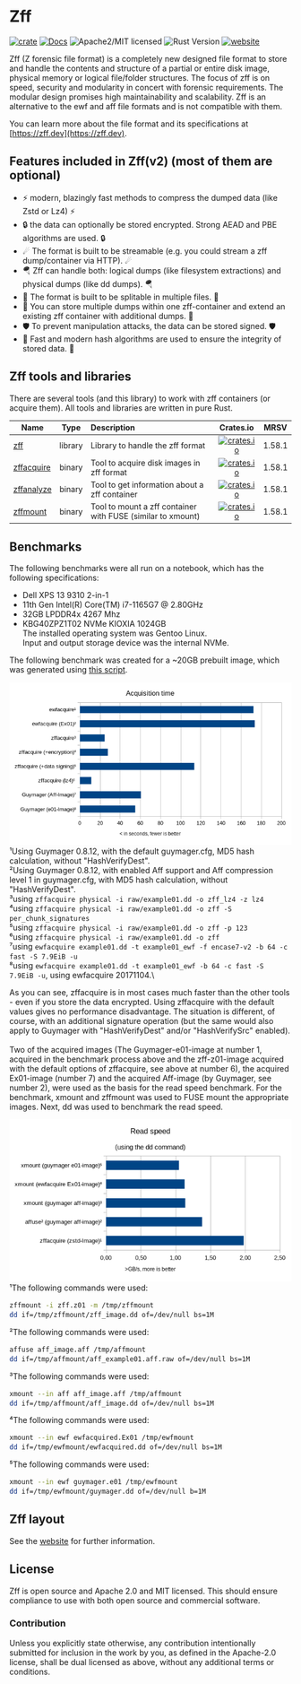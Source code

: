 # Zff

[![crate][crate-image]][crate-link]
[![Docs][docs-image]][docs-link]
![Apache2/MIT licensed][license-image]
![Rust Version][rustc-image]
[![website][website-image]][website-link]

Zff (Z forensic file format) is a completely new designed file format to store and handle the contents and structure of a partial or entire disk image, physical memory or logical file/folder structures.
The focus of zff is on speed, security and modularity in concert with forensic requirements. The modular design promises high maintainability and scalability.
Zff is an alternative to the ewf and aff file formats and is not compatible with them.

You can learn more about the file format and its specifications at [https://zff.dev](https://zff.dev).

## Features included in Zff(v2) (most of them are optional)

- ⚡ modern, blazingly fast methods to compress the dumped data (like Zstd or Lz4) ⚡
- 🔒 the data can optionally be stored encrypted. Strong AEAD and PBE algorithms are used.  🔒
- ☄ The format is built to be streamable (e.g. you could stream a zff dump/container via HTTP). ☄
- 🪂 Zff can handle both: logical dumps (like filesystem extractions) and physical dumps (like dd dumps). 🪂
- 🤹 The format is built to be splitable in multiple files. 🤹
- 🍱 You can store multiple dumps within one zff-container and extend an existing zff container with additional dumps. 🍱
- 🛡 To prevent manipulation attacks, the data can be stored signed. 🛡
- 🔗 Fast and modern hash algorithms are used to ensure the integrity of stored data. 🔗

## Zff tools and libraries

There are several tools (and this library) to work with zff containers (or acquire them). All tools and libraries are written in pure Rust.

| Name | Type | Description | Crates.io | MRSV
|------|:----:|:------------|:---------:|:----:|
| [zff](https://github.com/ph0llux/zff/tree/master/src/lib)  | library | Library to handle the zff format | [![crates.io][zff-crates-io-image]][zff-crates-io-link] | 1.58.1 |
| [zffacquire](https://github.com/ph0llux/zffacquire) | binary | Tool to acquire disk images in zff format | [![crates.io][zffacquire-crates-io-image]][zffacquire-crates-io-link] | 1.58.1 |
| [zffanalyze](https://github.com/ph0llux/zffanalyze) | binary | Tool to get information about a zff container | [![crates.io][zffanalyze-crates-io-image]][zffanalyze-crates-io-link] | 1.58.1 |
| [zffmount](https://github.com/ph0llux/zffmount) | binary | Tool to mount a zff container with FUSE (similar to xmount) | [![crates.io][zffmount-crates-io-image]][zffmount-crates-io-link] | 1.58.1 |

## Benchmarks

The following benchmarks were all run on a notebook, which has the following specifications:
- Dell XPS 13 9310 2-in-1
- 11th Gen Intel(R) Core(TM) i7-1165G7 @ 2.80GHz
- 32GB LPDDR4x 4267 Mhz
- KBG40ZPZ1T02 NVMe KIOXIA 1024GB\
The installed operating system was Gentoo Linux.\
Input and output storage device was the internal NVMe.

The following benchmark was created for a \~20GB prebuilt image, which was generated using [this script](https://gist.github.com/ph0llux/6969329b060d393e199442dc0787dc9a).

![Acquisition time](/benchmarks/acquisition_time.png)
\
¹Using Guymager 0.8.12, with the default guymager.cfg, MD5 hash calculation, without "HashVerifyDest".\
²Using Guymager 0.8.12, with enabled Aff support and Aff compression level 1 in guymager.cfg, with MD5 hash calculation, without "HashVerifyDest".\
³using ```zffacquire physical -i raw/example01.dd -o zff_lz4 -z lz4```\
⁴using ```zffacquire physical -i raw/example01.dd -o zff -S per_chunk_signatures```\
⁵using ```zffacquire physical -i raw/example01.dd -o zff -p 123```\
⁶using ```zffacquire physical -i raw/example01.dd -o zff```\
⁷using ```ewfacquire example01.dd -t example01_ewf -f encase7-v2 -b 64 -c fast -S 7.9EiB -u```\
⁸using ```ewfacquire example01.dd -t example01_ewf -b 64 -c fast -S 7.9EiB -u```, using ewfacquire 20171104.\

As you can see, zffacquire is in most cases much faster than the other tools - even if you store the data encrypted. Using zffacquire with the default values gives no performance disadvantage. The situation is different, of course, with an additional signature operation (but the same would also apply to Guymager with "HashVerifyDest" and/or "HashVerifySrc" enabled).\
\
Two of the acquired images (The Guymager-e01-image at number 1, acquired in the benchmark process above and the zff-z01-image acquired with the default options of zffacquire, see above at number 6), the acquired Ex01-image (number 7) and the acquired Aff-image (by Guymager, see number 2), were used as the basis for the read speed benchmark.
For the benchmark, xmount and zffmount was used to FUSE mount the appropriate images. Next, dd was used to benchmark the read speed.

![Read speed](/benchmarks/read_speed_dd.png)
\
¹The following commands were used:
```bash
zffmount -i zff.z01 -m /tmp/zffmount
dd if=/tmp/zffmount/zff_image.dd of=/dev/null bs=1M
```
²The following commands were used:
```bash
affuse aff_image.aff /tmp/affmount
dd if=/tmp/affmount/aff_example01.aff.raw of=/dev/null bs=1M
```
³The following commands were used:
```bash
xmount --in aff aff_image.aff /tmp/affmount
dd if=/tmp/affmount/aff_image.dd of=/dev/null bs=1M
```
⁴The following commands were used:
```bash
xmount --in ewf ewfacquired.Ex01 /tmp/ewfmount
dd if=/tmp/ewfmount/ewfacquired.dd of=/dev/null bs=1M
```
⁵The following commands were used:
```bash
xmount --in ewf guymager.e01 /tmp/ewfmount
dd if=/tmp/ewfmount/guymager.dd of=/dev/null b=1M
```
## Zff layout

See the [website](https://zff.dev) for further information.

## License

Zff is open source and Apache 2.0 and MIT licensed. This should ensure compliance to use with both open source and commercial software.

### Contribution

Unless you explicitly state otherwise, any contribution intentionally submitted for inclusion in the work by you, as defined in the Apache-2.0 license, shall be dual licensed as above, without any additional terms or conditions.

[//]: # (badges)

[crate-image]: https://buildstats.info/crate/zff
[crate-link]: https://crates.io/crates/zff
[docs-image]: https://docs.rs/zff/badge.svg
[docs-link]: https://docs.rs/zff/
[license-image]: https://img.shields.io/badge/license-Apache2.0/MIT-blue.svg
[rustc-image]: https://img.shields.io/badge/rustc-1.58.1+-blue.svg
[website-image]: https://img.shields.io/website-up-down-green-red/http/zff.dev.svg
[website-link]: https://zff.dev

[zff-crates-io-image]: https://img.shields.io/crates/v/zff.svg
[zff-crates-io-link]: https://crates.io/crates/zff

[zffacquire-crates-io-image]: https://img.shields.io/crates/v/zffacquire.svg
[zffacquire-crates-io-link]: https://crates.io/crates/zffacquire

[zffanalyze-crates-io-image]: https://img.shields.io/crates/v/zffanalyze.svg
[zffanalyze-crates-io-link]: https://crates.io/crates/zffanalyze

[zffmount-crates-io-image]: https://img.shields.io/crates/v/zffmount.svg
[zffmount-crates-io-link]: https://crates.io/crates/zffmount
